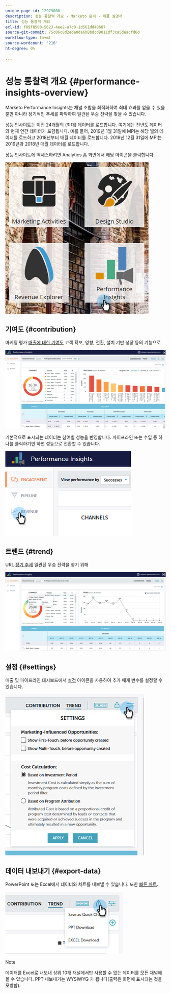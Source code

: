 ```yaml
---
unique-page-id: 12979006
description: 성능 통찰력 개요 - Marketo 문서 - 제품 설명서
title: 성능 통찰력 개요
exl-id: f89f8500-5623-4ee2-a7c0-1d561dd40687
source-git-commit: 75c06c8d2eda0da6b8bdcd9011df3ca5deacfd6d
workflow-type: tm+mt
source-wordcount: '216'
ht-degree: 0%

---
```


# 성능 통찰력 개요 {#performance-insights-overview}

Marketo Performance Insights는 채널 조합을 최적화하여 최대 효과를 얻을 수 있을 뿐만 아니라 장기적인 추세를 파악하여 일관된 우승 전략을 찾을 수 있습니다.

성능 인사이트는 이전 24개월의 (최대) 데이터를 로드합니다. 여기에는 전년도 데이터와 현재 연간 데이터가 포함됩니다. 예를 들어, 2019년 1월 31일에 MPI는 해당 월의 데이터를 로드하고 2018년부터 매월 데이터를 로드합니다. 2019년 12월 31일에 MPI는 2019년과 2018년 매월 데이터를 로드합니다.

성능 인사이트에 액세스하려면 Analytics 홈 화면에서 해당 아이콘을 클릭합니다.

![](assets/one.png)

## 기여도 {#contribution}

마케팅 평가 [매출에 대한 기여도](/help/marketo/product-docs/reporting/performance-insights/performance-insights-contribution-overview.md) 고객 확보, 영향, 전환, 설치 기반 성장 등의 기능으로

![](assets/two.png)

기본적으로 표시되는 데이터는 참여별 성능을 반영합니다. 파이프라인 또는 수입 중 하나를 클릭하기만 하면 성능으로 전환할 수 있습니다.

![](assets/3.png)

## 트렌드 {#trend}

URL [장기 추세](/help/marketo/product-docs/reporting/performance-insights/performance-insights-trend-overview.md) 일관된 우승 전략을 찾기 위해

![](assets/4.png)

## 설정 {#settings}

매출 및 파이프라인 대시보드에서 [설정](/help/marketo/product-docs/reporting/performance-insights/performance-insights-settings.md) 아이콘을 사용하여 추가 매개 변수를 설정할 수 있습니다.

![](assets/5.png)

## 데이터 내보내기 {#export-data}

PowerPoint 또는 Excel에서 데이터와 차트를 내보낼 수 있습니다. 또한 [빠른 차트](/help/marketo/product-docs/reporting/performance-insights/performance-insights-quick-charts.md).

![](assets/6.png)

>[!NOTE]
>
>데이터를 Excel로 내보내 상위 10개 채널에서만 사용할 수 있는 데이터를 모든 채널에 볼 수 있습니다. PPT 내보내기는 WYSIWYG 가 됩니다(출력은 화면에 표시되는 것을 모방함).
